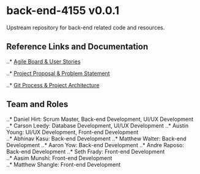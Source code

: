 # back-end-4155 v0.0.1
Upstream repository for back-end related code and resources.

## Reference Links and Documentation

..* [Agile Board & User Stories](https://docs.google.com/spreadsheets/d/1dm9sP_mIdLl37zeNOCKmncDMO0HoIxjeewmiFUyAlhI/edit?usp=sharing "Agile Board")


..* [Project Proposal & Problem Statement](https://docs.google.com/presentation/d/1fxfAZ-zVOSKzFW1SE5DlYFFz0uJsrnEZB4Wij7uvN5M/edit?usp=sharing "Proposal")


..* [Git Process & Project Architecture](https://docs.google.com/document/d/1HAwwUEqxKyuCf5BHwdLaAdD1ZKnvuG_bWOq9BIKS4ek/edit?usp=sharing "Project Management")

## Team and Roles

..* Daniel Hirt: Scrum Master, Back-end Development, UI/UX Development	
..* Carson Leedy: Database Development, UI/UX Development
..* Austin Young: UI/UX Development, Front-end Development	
..* Abhinav Kasu: Back-end Development
..* Matthew Walter: Back-end Development
..* Aaron Yow: Back-end Development
..* Andre Raposo: Back-end Development
..* Seth Frady: Front-end Development			
..* Aasim Munshi: Front-end Development				
..* Matthew Shangle: Front-end Development			
			







